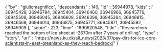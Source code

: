{
  "by" : "giuliomagnifico",
  "descendants" : 140,
  "id" : 36944978,
  "kids" : [ 36945429, 36946784, 36945404, 36946460, 36946966, 36945776, 36945506, 36946045, 36946608, 36946396, 36945364, 36946815, 36946569, 36946014, 36946875, 36945771, 36945871, 36945592, 36945909 ],
  "score" : 223,
  "time" : 1690820548,
  "title" : "Researchers reached the bottom of ice sheet at -2670m after 7 years of drilling",
  "type" : "story",
  "url" : "https://news.ku.dk/all_news/2023/07/pay-dirt-for-ice-core-scientists-in-east-greenland-as-they-reach-bedrock/"
}
